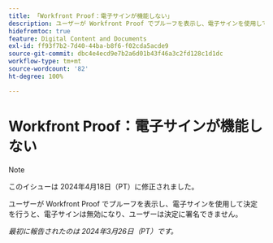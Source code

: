 ```yaml
---
title: 「Workfront Proof：電子サインが機能しない」
description: ユーザーが Workfront Proof でプルーフを表示し、電子サインを使用して決定を行うと、電子サインは無効になり、ユーザーは決定に署名できません。
hidefromtoc: true
feature: Digital Content and Documents
exl-id: ff93f7b2-7d40-44ba-b8f6-f02cda5acde9
source-git-commit: dbc4e4ecd9e7b2a6d01b43f46a3c2fd128c1d1dc
workflow-type: tm+mt
source-wordcount: '82'
ht-degree: 100%

---
```


# Workfront Proof：電子サインが機能しない

>[!NOTE]
>
>このイシューは 2024年4月18日（PT）に修正されました。

<!--wf. wfp-->

ユーザーが Workfront Proof でプルーフを表示し、電子サインを使用して決定を行うと、電子サインは無効になり、ユーザーは決定に署名できません。

_最初に報告されたのは 2024年3月26日（PT）です。_

